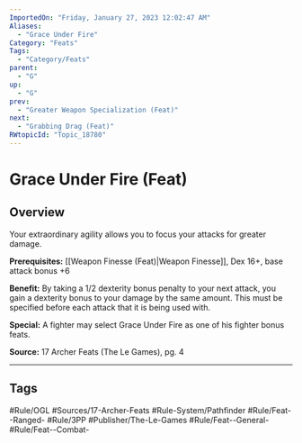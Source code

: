 ```yaml
---
ImportedOn: "Friday, January 27, 2023 12:02:47 AM"
Aliases:
  - "Grace Under Fire"
Category: "Feats"
Tags:
  - "Category/Feats"
parent:
  - "G"
up:
  - "G"
prev:
  - "Greater Weapon Specialization (Feat)"
next:
  - "Grabbing Drag (Feat)"
RWtopicId: "Topic_18780"
---
```

# Grace Under Fire (Feat)
## Overview
Your extraordinary agility allows you to focus your attacks for greater damage.

**Prerequisites:** [[Weapon Finesse (Feat)|Weapon Finesse]], Dex 16+, base attack bonus +6

**Benefit:** By taking a 1/2 dexterity bonus penalty to your next attack, you gain a dexterity bonus to your damage by the same amount. This must be specified before each attack that it is being used with.

**Special:** A fighter may select Grace Under Fire as one of his fighter bonus feats.

**Source:** 17 Archer Feats (The Le Games), pg. 4


---
## Tags
#Rule/OGL #Sources/17-Archer-Feats #Rule-System/Pathfinder #Rule/Feat--Ranged- #Rule/3PP #Publisher/The-Le-Games #Rule/Feat--General- #Rule/Feat--Combat-

